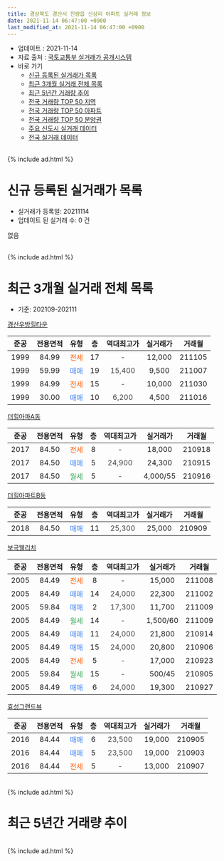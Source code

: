 ```yaml
---
title: 경상북도 경산시 진량읍 신상리 아파트 실거래 정보
date: 2021-11-14 06:47:00 +0900
last_modified_at: 2021-11-14 06:47:00 +0900
---
```


* 업데이트 : 2021-11-14
* 자료 출처 : [국토교통부 실거래가 공개시스템](http://rt.molit.go.kr)
* 바로 가기
    * [신규 등록된 실거래가 목록](#신규-등록된-실거래가-목록)
    * [최근 3개월 실거래 전체 목록](#최근-3개월-실거래-전체-목록)
    * [최근 5년간 거래량 추이](#최근-5년간-거래량-추이)
    * [전국 거래량 TOP 50 지역](https://inasie.github.io/apt-trade-info/최근-3개월-전국에서-가장-거래가-많이-발생한-지역)
    * [전국 거래량 TOP 50 아파트](https://inasie.github.io/apt-trade-info/최근-3개월-전국에서-가장-거래가-많이-발생한-아파트)
    * [전국 거래량 TOP 50 분양권](https://inasie.github.io/apt-trade-info/최근-3개월-전국에서-가장-거래가-많이-발생한-분양권)
    * [주요 신도시 실거래 데이터](https://inasie.github.io/apt-trade-info/주요-신도시)
    * [전국 실거래 데이터](https://inasie.github.io/apt-trade-info/전국)
<br>
{% include ad.html %}
<br>

# 신규 등록된 실거래가 목록
* 실거래가 등록일: 20211114
* 업데이트 된 실거래 수: 0 건

없음

<br>
{% include ad.html %}
<br>

# 최근 3개월 실거래 전체 목록
* 기준: 202109-202111


[경산우방힐타운](https://search.naver.com/search.naver?query=%EA%B2%BD%EC%83%81%EB%B6%81%EB%8F%84+%EA%B2%BD%EC%82%B0%EC%8B%9C+%EC%A7%84%EB%9F%89%EC%9D%8D+%EC%8B%A0%EC%83%81%EB%A6%AC+%EA%B2%BD%EC%82%B0%EC%9A%B0%EB%B0%A9%ED%9E%90%ED%83%80%EC%9A%B4)

|준공|전용면적|유형|층|역대최고가|실거래가|거래월|
|:---:|:---:|:---:|:---:|:---:|:---:|:---:|
|1999|84.99|<span style="color:#ff5a00">전세</span>|17|<span style="color:#444444">-</span>|12,000|211105|
|1999|59.99|<span style="color:#4285f3">매매</span>|19|<span style="color:#444444">15,400</span>|9,500|211007|
|1999|84.99|<span style="color:#ff5a00">전세</span>|15|<span style="color:#444444">-</span>|10,000|211030|
|1999|30.00|<span style="color:#4285f3">매매</span>|10|<span style="color:#444444">6,200</span>|4,500|211016|

[더힐아파A동](https://search.naver.com/search.naver?query=%EA%B2%BD%EC%83%81%EB%B6%81%EB%8F%84+%EA%B2%BD%EC%82%B0%EC%8B%9C+%EC%A7%84%EB%9F%89%EC%9D%8D+%EC%8B%A0%EC%83%81%EB%A6%AC+%EB%8D%94%ED%9E%90%EC%95%84%ED%8C%8CA%EB%8F%99)

|준공|전용면적|유형|층|역대최고가|실거래가|거래월|
|:---:|:---:|:---:|:---:|:---:|:---:|:---:|
|2017|84.50|<span style="color:#ff5a00">전세</span>|8|<span style="color:#444444">-</span>|18,000|210918|
|2017|84.50|<span style="color:#4285f3">매매</span>|5|<span style="color:#444444">24,900</span>|24,300|210915|
|2017|84.50|<span style="color:#34a853">월세</span>|5|<span style="color:#444444">-</span>|4,000/55|210916|

[더힐아파트B동](https://search.naver.com/search.naver?query=%EA%B2%BD%EC%83%81%EB%B6%81%EB%8F%84+%EA%B2%BD%EC%82%B0%EC%8B%9C+%EC%A7%84%EB%9F%89%EC%9D%8D+%EC%8B%A0%EC%83%81%EB%A6%AC+%EB%8D%94%ED%9E%90%EC%95%84%ED%8C%8C%ED%8A%B8B%EB%8F%99)

|준공|전용면적|유형|층|역대최고가|실거래가|거래월|
|:---:|:---:|:---:|:---:|:---:|:---:|:---:|
|2018|84.50|<span style="color:#4285f3">매매</span>|11|<span style="color:#444444">25,300</span>|25,000|210909|

[보국웰리치](https://search.naver.com/search.naver?query=%EA%B2%BD%EC%83%81%EB%B6%81%EB%8F%84+%EA%B2%BD%EC%82%B0%EC%8B%9C+%EC%A7%84%EB%9F%89%EC%9D%8D+%EC%8B%A0%EC%83%81%EB%A6%AC+%EB%B3%B4%EA%B5%AD%EC%9B%B0%EB%A6%AC%EC%B9%98)

|준공|전용면적|유형|층|역대최고가|실거래가|거래월|
|:---:|:---:|:---:|:---:|:---:|:---:|:---:|
|2005|84.49|<span style="color:#ff5a00">전세</span>|8|<span style="color:#444444">-</span>|15,000|211008|
|2005|84.49|<span style="color:#4285f3">매매</span>|14|<span style="color:#444444">24,000</span>|22,300|211002|
|2005|59.84|<span style="color:#4285f3">매매</span>|2|<span style="color:#444444">17,300</span>|11,700|211009|
|2005|84.49|<span style="color:#34a853">월세</span>|14|<span style="color:#444444">-</span>|1,500/60|211009|
|2005|84.49|<span style="color:#4285f3">매매</span>|11|<span style="color:#444444">24,000</span>|21,800|210914|
|2005|84.49|<span style="color:#4285f3">매매</span>|15|<span style="color:#444444">24,000</span>|20,800|210906|
|2005|84.49|<span style="color:#ff5a00">전세</span>|5|<span style="color:#444444">-</span>|17,000|210923|
|2005|59.84|<span style="color:#34a853">월세</span>|15|<span style="color:#444444">-</span>|500/45|210905|
|2005|84.49|<span style="color:#4285f3">매매</span>|6|<span style="color:#444444">24,000</span>|19,300|210927|

[효성그랜드뷰](https://search.naver.com/search.naver?query=%EA%B2%BD%EC%83%81%EB%B6%81%EB%8F%84+%EA%B2%BD%EC%82%B0%EC%8B%9C+%EC%A7%84%EB%9F%89%EC%9D%8D+%EC%8B%A0%EC%83%81%EB%A6%AC+%ED%9A%A8%EC%84%B1%EA%B7%B8%EB%9E%9C%EB%93%9C%EB%B7%B0)

|준공|전용면적|유형|층|역대최고가|실거래가|거래월|
|:---:|:---:|:---:|:---:|:---:|:---:|:---:|
|2016|84.44|<span style="color:#4285f3">매매</span>|6|<span style="color:#444444">23,500</span>|19,000|210905|
|2016|84.44|<span style="color:#4285f3">매매</span>|5|<span style="color:#444444">23,500</span>|19,000|210903|
|2016|84.44|<span style="color:#ff5a00">전세</span>|5|<span style="color:#444444">-</span>|13,000|210907|


<br>
{% include ad.html %}
<br>

# 최근 5년간 거래량 추이


<div style="width:100%;">
    <canvas id="deal_progress" height="200"></canvas>
</div>

<script>
new Chart(document.getElementById("deal_progress"), {
    type: 'line',
    data: {
        labels: ['201611','201612','201701','201702','201703','201704','201705','201706','201707','201708','201709','201710','201711','201712','201801','201802','201803','201804','201805','201806','201807','201808','201809','201810','201811','201812','201901','201902','201903','201904','201905','201906','201907','201908','201909','201910','201911','201912','202001','202002','202003','202004','202005','202006','202007','202008','202009','202010','202011','202012','202101','202102','202103','202104','202105','202106','202107','202108','202109','202110','202111'],
        datasets: [{
            label: '매매',
            pointRadius: 1,
            data: [10, 4, 5, 5, 6, 5, 5, 5, 4, 6, 9, 4, 3, 3, 3, 5, 11, 4, 6, 4, 4, 7, 7, 6, 6, 2, 2, 6, 7, 7, 7, 10, 6, 1, 2, 7, 8, 7, 6, 6, 8, 4, 4, 11, 10, 9, 5, 9, 13, 14, 8, 11, 12, 11, 8, 10, 9, 5, 7, 4, 0],
            borderColor: "rgba(255, 201, 14, 1)",
            backgroundColor: "rgba(255, 201, 14, 0.5)",
            fill: false,
            lineTension: 0
        },{
            label: '전월세',
            pointRadius: 1,
            data: [5, 2, 2, 4, 0, 3, 1, 0, 3, 1, 1, 3, 2, 6, 9, 5, 6, 2, 5, 5, 6, 2, 2, 4, 3, 1, 3, 5, 4, 3, 1, 2, 8, 0, 1, 8, 1, 7, 4, 5, 5, 3, 4, 1, 2, 2, 3, 6, 9, 6, 1, 3, 5, 4, 5, 3, 0, 3, 5, 3, 1],
            borderColor: "rgba(0, 141, 185, 1)",
            backgroundColor: "rgba(0, 141, 185, 0.5)",
            fill: false,
            lineTension: 0
        }
        ]
    },
    options: {
        responsive: true,
        title: {
            display: false
        },
        tooltips: {
            mode: 'index',
            intersect: false
        },
        hover: {
            mode: 'nearest',
            intersect: true
        },
        scales: {
            xAxes: [{
                display: true,
                scaleLabel: {
                    display: true,
                    labelString: '년/월'
                }
            }],
            yAxes: [{
                display: true,
                ticks: {
                    suggestedMin: 0,
                },
                scaleLabel: {
                    display: true,
                    labelString: '실거래 수'
                }
            }]
        }
    }
});

</script>


<br>
{% include ad.html %}
<br>

